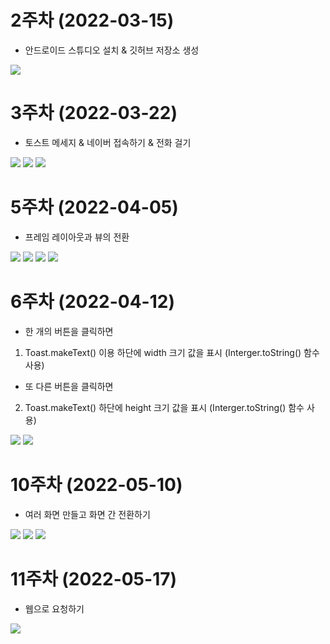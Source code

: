 # 2주차 (2022-03-15)
  - 안드로이드 스튜디오 설치 & 깃허브 저장소 생성

<img width="" height="" src="./pic/2st.PNG"></img>

# 3주차 (2022-03-22)
  - 토스트 메세지 & 네이버 접속하기 & 전화 걸기

<img width="" height="" src="./pic/3주차_토스트.png"></img>
<img width="" height="" src="./pic/3주차_네이버.png"></img>
<img width="" height="" src="./pic/3주차_전화걸기.png"></img>

# 5주차 (2022-04-05)
- 프레임 레이아웃과 뷰의 전환

<img width="" height="" src="./pic/5주차_actmain.png"></img>
<img width="" height="" src="./pic/5주차_mainact.png"></img>
<img width="" height="" src="./pic/5주차_1.png"></img>
<img width="" height="" src="./pic/5주차_2.png"></img>

# 6주차 (2022-04-12)

- 한 개의 버튼을 클릭하면 
1. Toast.makeText() 이용 하단에 width 크기 값을 표시 (Interger.toString() 함수 사용) 

- 또 다른 버튼을 클릭하면 
2. Toast.makeText() 하단에 height 크기 값을 표시 (Interger.toString() 함수 사용)

<img width="" height="" src="./pic/넓이.png"></img>
<img width="" height="" src="./pic/높이.png"></img>

# 10주차 (2022-05-10)

- 여러 화면 만들고 화면 간 전환하기

<img width="" height="" src="./pic/10주차 (1).png"></img>
<img width="" height="" src="./pic/10주차 (2).png"></img>
<img width="" height="" src="./pic/10주차 (3).png"></img>

# 11주차 (2022-05-17)

- 웹으로 요청하기

<img width="" height="" src="./pic/11주차.png"></img>
